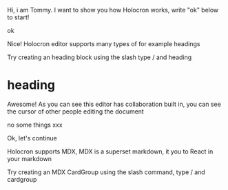 Hi, i am Tommy. I want to show you how Holocron works, write "ok" below to start!

ok

Nice! Holocron editor supports many types of for example headings

Try creating an heading block using the slash type / and heading

# heading

Awesome! As you can see this editor has collaboration built in, you can see the cursor of other people editing the document

no some things xxx

Ok, let's continue

Holocron supports MDX, MDX is a superset markdown, it you to React in your markdown

Try creating an MDX CardGroup using the slash command, type / and cardgroup